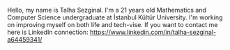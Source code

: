Hello, my name is Talha Sezginal. I'm a 21 years old  Mathematics and Computer Science  undergraduate at İstanbul Kültür University. I'm working on improving myself on both life and tech-vise. If you want to contact me here is LinkedIn connection: https://www.linkedin.com/in/talha-sezginal-a64459341/                                     


<!--
**takihei/takihei** is a ✨ _special_ ✨ repository because its `README.md` (this file) appears on your GitHub profile.

Here are some ideas to get you started:

- 🔭 I’m currently working on ...
- 🌱 I’m currently learning ...
- 👯 I’m looking to collaborate on ...
- 🤔 I’m looking for help with ...
- 💬 Ask me about ...
- 📫 How to reach me: ...
- 😄 Pronouns: ...
- ⚡ Fun fact: ...
-->

